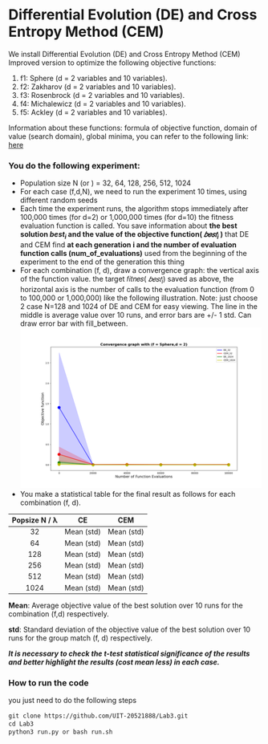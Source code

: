# Differential Evolution (DE) and Cross Entropy Method (CEM)
We install Differential Evolution (DE) and Cross Entropy Method (CEM)
Improved version to optimize the following objective functions:
1. f1: Sphere (d = 2 variables and 10 variables).
2. f2: Zakharov (d = 2 variables and 10 variables).
3. f3: Rosenbrock (d = 2 variables and 10 variables).
4. f4: Michalewicz (d = 2 variables and 10 variables).
5. f5: Ackley (d = 2 variables and 10 variables).

Information about these functions: formula of objective function, domain of value (search domain), global minima, you can refer to the following link:
[here](https://www.sfu.ca/~ssurjano/optimization.html)

### You do the following experiment:
- Population size N (or ) = 32, 64, 128, 256, 512, 1024
- For each case (f,d,N), we need to run the experiment 10 times, using different random seeds
- Each time the experiment runs, the algorithm stops immediately after 100,000 times (for d=2)
or 1,000,000 times (for d=10) the fitness evaluation function is called.
You save information about **the best solution $best_i$ and the value of the objective function( $𝑏𝑒𝑠𝑡_{i}$ )**
that DE and CEM find **at each generation i and the number of evaluation function calls
(num_of_evaluations)** used from the beginning of the experiment to the end of the generation this thing
- For each combination (f, d), draw a convergence graph: the vertical axis of the function value.
the target 𝑓𝑖𝑡𝑛𝑒𝑠( $𝑏𝑒𝑠𝑡_i$) saved as above, the horizontal axis is the number of calls to the evaluation function (from 0 to
100,000 or 1,000,000) like the following illustration. Note: just choose 2
case N=128 and 1024 of DE and CEM for easy viewing. The line in the middle is
average value over 10 runs, and error bars are +/- 1 std. Can draw
error bar with fill_between.
![image](./File_images/Sphere_2_png.png)
- You make a statistical table for the final result as follows for each combination (f, d).

| Popsize N / λ | CE | CEM |
| :---: | :---: | :---: |
| 32 | Mean (std) | Mean (std) |
| 64 | Mean (std) | Mean (std) |
| 128 | Mean (std) | Mean (std) |
| 256 | Mean (std) | Mean (std) |
| 512 | Mean (std) | Mean (std) |
| 1024 | Mean (std) | Mean (std) |

**Mean**: Average objective value of the best solution over 10 runs for the combination
(f,d) respectively.

**std**: Standard deviation of the objective value of the best solution over 10 runs for the group
match (f, d) respectively.

**_It is necessary to check the t-test statistical significance of the results and better highlight the results (cost
mean less) in each case._**

### How to run the code
you just need to do the following steps
```
git clone https://github.com/UIT-20521888/Lab3.git
cd Lab3
python3 run.py or bash run.sh
```
